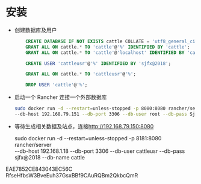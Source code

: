 # 安装

* 创建数据库及用户

  ```sql
      CREATE DATABASE IF NOT EXISTS cattle COLLATE = 'utf8_general_ci' CHARACTER SET = 'utf8';
      GRANT ALL ON cattle.* TO 'cattle'@'%' IDENTIFIED BY 'cattle';
      GRANT ALL ON cattle.* TO 'cattle'@'localhost' IDENTIFIED BY 'cattle';

      CREATE USER 'cattleusr'@'%' IDENTIFIED BY 'sjfx@2018';

      GRANT ALL ON cattle.* TO 'cattleusr'@'%';

      DROP USER 'cattle'@'%';
  ```

* 启动一个 Rancher 连接一个外部数据库
  ```sh
  sudo docker run -d --restart=unless-stopped -p 8080:8080 rancher/server \
  --db-host 192.168.79.151 --db-port 3306 --db-user root --db-pass Sjfx@2018 --db-name cattle
  ```
* 等待生成相关数据及站点，连接<http://192.168.79.150:8080>


  sudo docker run -d --restart=unless-stopped -p 8181:8080 rancher/server \
  --db-host 192.168.1.18 --db-port 3306 --db-user cattleusr --db-pass sjfx@2018 --db-name cattle


EAE7852CE843043EC56C 
RfseHfbsW3BveEuh37GsxBBf9CAuRQBm2QkbcQmR 